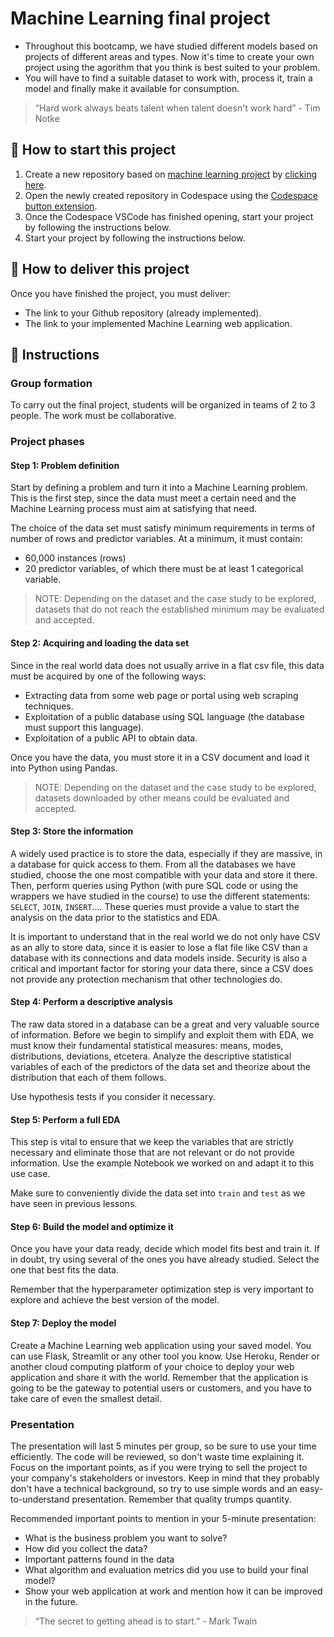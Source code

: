 <!-- hide -->
# Machine Learning final project
<!-- endhide -->

- Throughout this bootcamp, we have studied different models based on projects of different areas and types. Now it's time to create your own project using the agorithm that you think is best suited to your problem.
- You will have to find a suitable dataset to work with, process it, train a model and finally make it available for consumption.

> “Hard work always beats talent when talent doesn't work hard” - Tim Notke
  
## 🌱  How to start this project

1. Create a new repository based on [machine learning project](https://github.com/4GeeksAcademy/machine-learning-python-template/generate) by [clicking here](https://github.com/4GeeksAcademy/machine-learning-python-template).
2. Open the newly created repository in Codespace using the [Codespace button extension](https://docs.github.com/en/codespaces/developing-in-codespaces/creating-a-codespace-for-a-repository#creating-a-codespace-for-a-repository).
3. Once the Codespace VSCode has finished opening, start your project by following the instructions below.
4. Start your project by following the instructions below.

## 🚛 How to deliver this project

Once you have finished the project, you must deliver:

- The link to your Github repository (already implemented).
- The link to your implemented Machine Learning web application.

## 📝 Instructions

### Group formation

To carry out the final project, students will be organized in teams of 2 to 3 people. The work must be collaborative.

### Project phases

#### Step 1: Problem definition

Start by defining a problem and turn it into a Machine Learning problem. This is the first step, since the data must meet a certain need and the Machine Learning process must aim at satisfying that need.

The choice of the data set must satisfy minimum requirements in terms of number of rows and predictor variables. At a minimum, it must contain:

- 60,000 instances (rows)
- 20 predictor variables, of which there must be at least 1 categorical variable.

> NOTE: Depending on the dataset and the case study to be explored, datasets that do not reach the established minimum may be evaluated and accepted.

#### Step 2: Acquiring and loading the data set

Since in the real world data does not usually arrive in a flat csv file, this data must be acquired by one of the following ways:

- Extracting data from some web page or portal using web scraping techniques.
- Exploitation of a public database using SQL language (the database must support this language).
- Exploitation of a public API to obtain data.

Once you have the data, you must store it in a CSV document and load it into Python using Pandas.

> NOTE: Depending on the dataset and the case study to be explored, datasets downloaded by other means could be evaluated and accepted.

#### Step 3: Store the information

A widely used practice is to store the data, especially if they are massive, in a database for quick access to them. From all the databases we have studied, choose the one most compatible with your data and store it there. Then, perform queries using Python (with pure SQL code or using the wrappers we have studied in the course) to use the different statements: `SELECT`, `JOIN`, `INSERT`.... These queries must provide a value to start the analysis on the data prior to the statistics and EDA.

It is important to understand that in the real world we do not only have CSV as an ally to store data, since it is easier to lose a flat file like CSV than a database with its connections and data models inside. Security is also a critical and important factor for storing your data there, since a CSV does not provide any protection mechanism that other technologies do.

#### Step 4: Perform a descriptive analysis

The raw data stored in a database can be a great and very valuable source of information. Before we begin to simplify and exploit them with EDA, we must know their fundamental statistical measures: means, modes, distributions, deviations, etcetera. Analyze the descriptive statistical variables of each of the predictors of the data set and theorize about the distribution that each of them follows.

Use hypothesis tests if you consider it necessary.

#### Step 5: Perform a full EDA

This step is vital to ensure that we keep the variables that are strictly necessary and eliminate those that are not relevant or do not provide information. Use the example Notebook we worked on and adapt it to this use case.

Make sure to conveniently divide the data set into `train` and `test` as we have seen in previous lessons.

#### Step 6: Build the model and optimize it

Once you have your data ready, decide which model fits best and train it. If in doubt, try using several of the ones you have already studied. Select the one that best fits the data.

Remember that the hyperparameter optimization step is very important to explore and achieve the best version of the model.

#### Step 7: Deploy the model

Create a Machine Learning web application using your saved model. You can use Flask, Streamlit or any other tool you know.
Use Heroku, Render or another cloud computing platform of your choice to deploy your web application and share it with the world. Remember that the application is going to be the gateway to potential users or customers, and you have to take care of even the smallest detail.

### Presentation

The presentation will last 5 minutes per group, so be sure to use your time efficiently. The code will be reviewed, so don't waste time explaining it. Focus on the important points, as if you were trying to sell the project to your company's stakeholders or investors. Keep in mind that they probably don't have a technical background, so try to use simple words and an easy-to-understand presentation. Remember that quality trumps quantity.

Recommended important points to mention in your 5-minute presentation:

- What is the business problem you want to solve?
- How did you collect the data?
- Important patterns found in the data
- What algorithm and evaluation metrics did you use to build your final model?
- Show your web application at work and mention how it can be improved in the future.

> “The secret to getting ahead is to start.” - Mark Twain
